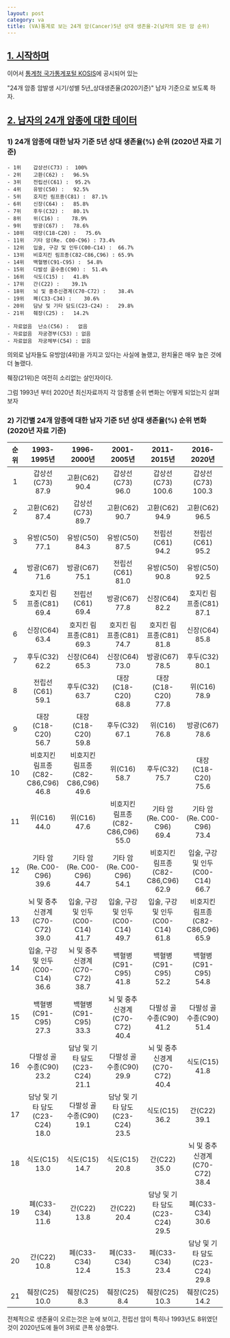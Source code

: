```yaml
---
layout: post
category: va
title: (VA)통계로 보는 24개 암(Cancer)5년 상대 생존율-2(남자의 모든 암 순위)
---
```



## <U>1. 시작하며</U>
이어서 [<u>통계청 국가통계포털 KOSIS</u>](https://kosis.kr/index/index.do)에 공시되어 있는 

"24개 암종 암발생 시기/성별 5년_상대생존율(2020기준)" 남자 기준으로 보도록 하자.

## <U>2. 남자의 24개 암종에 대한 데이터</U>
### 1) 24개 암종에 대한 남자 기준 5년 상대 생존율(%) 순위 (2020년 자료 기준)
    - 1위	갑상선(C73) :	100%
    - 2위	고환(C62) :	96.5%
    - 3위	전립선(C61) :	95.2%
    - 4위	유방(C50) :	92.5%
    - 5위	호지킨 림프종(C81) :	87.1%
    - 6위	신장(C64) :	85.8%
    - 7위	후두(C32) :	80.1%
    - 8위	위(C16) :	78.9%
    - 9위	방광(C67) :	78.6%
    - 10위	대장(C18-C20) :	75.6%
    - 11위	기타 암(Re. C00-C96) :	73.4%
    - 12위	입술, 구강 및 인두(C00-C14) :	66.7%
    - 13위	비호지킨 림프종(C82-C86,C96) :	65.9%
    - 14위	백혈병(C91-C95) :	54.8%
    - 15위	다발성 골수종(C90) :	51.4%
    - 16위	식도(C15) :	41.8%
    - 17위	간(C22) :	39.1%
    - 18위	뇌 및 중추신경계(C70-C72) :	38.4%
    - 19위	폐(C33-C34) :	30.6%
    - 20위	담낭 및 기타 담도(C23-C24) :	29.8%
    - 21위	췌장(C25) :	14.2%

    - 자료없음	난소(C56) :	없음
    - 자료없음	자궁경부(C53) :	없음
    - 자료없음	자궁체부(C54) :	없음

의외로 남자들도 유방암(4위)을 가지고 있다는 사실에 놀랬고, 완치율은 매우 높은 것에 더 놀랬다.

췌장(21위)은 여전히 소리없는 살인자이다.

그럼 1993년 부터 2020년 최신자료까지 각 암종별 순위 변화는 어떻게 되었는지 살펴 보자

### 2) 기간별 24개 암종에 대한 남자 기준 5년 상대 생존율(%) 순위 변화 (2020년 자료 기준)

|순위|1993-1995년|1996-2000년|2001-2005년|2011-2015년|2016-2020년|
|:--:|:--:|:--:|:--:|:--:|:--:|
|1	|갑상선(C73) 87.9|	고환(C62) 90.4|	갑상선(C73) 96.0|	갑상선(C73) 100.6|	갑상선(C73) 100.3|
|2	|고환(C62) 87.4|	갑상선(C73) 89.7|	고환(C62) 90.7|	고환(C62) 94.9|	고환(C62) 96.5|
|3	|유방(C50) 77.1|	유방(C50) 84.3|	유방(C50) 87.5|	전립선(C61) 94.2|	전립선(C61) 95.2|
|4	|방광(C67) 71.6|	방광(C67) 75.1|	전립선(C61) 81.0|	유방(C50) 90.8|	유방(C50) 92.5|
|5	|호지킨 림프종(C81) 69.4|	전립선(C61) 69.4|	방광(C67) 77.8|	신장(C64) 82.2|	호지킨 림프종(C81) 87.1|
|6	|신장(C64) 63.4|	호지킨 림프종(C81) 69.3|	호지킨 림프종(C81) 74.7|	호지킨 림프종(C81) 81.8|	신장(C64) 85.8|
|7	|후두(C32) 62.2|	신장(C64) 65.3|	신장(C64) 73.0|	방광(C67) 78.5|	후두(C32) 80.1|
|8	|전립선(C61) 59.1|	후두(C32) 63.7|	대장(C18-C20) 68.8|	대장(C18-C20) 77.8|	위(C16) 78.9|
|9	|대장(C18-C20) 56.7|	대장(C18-C20) 59.8|	후두(C32) 67.1|	위(C16) 76.8|	방광(C67) 78.6|
|10|	비호지킨 림프종(C82-C86,C96) 46.8|	비호지킨 림프종(C82-C86,C96) 49.6|	위(C16) 58.7|	후두(C32) 75.7|	대장(C18-C20) 75.6|
|11|	위(C16) 44.0|	위(C16) 47.6|	비호지킨 림프종(C82-C86,C96) 55.0|	기타 암(Re. C00-C96) 69.4|	기타 암(Re. C00-C96) 73.4|
|12|	기타 암(Re. C00-C96) 39.6|	기타 암(Re. C00-C96) 44.7|	기타 암(Re. C00-C96) 54.1|	비호지킨 림프종(C82-C86,C96) 62.9|	입술, 구강 및 인두(C00-C14) 66.7|
|13|	뇌 및 중추신경계(C70-C72) 39.0|	입술, 구강 및 인두(C00-C14) 41.7|	입술, 구강 및 인두(C00-C14) 49.7|	입술, 구강 및 인두(C00-C14) 61.8|	비호지킨 림프종(C82-C86,C96) 65.9|
|14|	입술, 구강 및 인두(C00-C14) 36.6|	뇌 및 중추신경계(C70-C72) 38.7|	백혈병(C91-C95) 41.8|	백혈병(C91-C95) 52.2|	백혈병(C91-C95) 54.8|
|15|	백혈병(C91-C95) 27.3|	백혈병(C91-C95) 33.3|	뇌 및 중추신경계(C70-C72) 40.4|	다발성 골수종(C90) 41.2|	다발성 골수종(C90) 51.4|
|16|	다발성 골수종(C90) 23.2|	담낭 및 기타 담도(C23-C24) 21.1|	다발성 골수종(C90) 29.9|	뇌 및 중추신경계(C70-C72) 40.4|	식도(C15) 41.8|
|17|	담낭 및 기타 담도(C23-C24) 18.0|	다발성 골수종(C90) 19.1|	담낭 및 기타 담도(C23-C24) 23.5|	식도(C15) 36.2|	간(C22) 39.1|
|18|	식도(C15) 13.0|	식도(C15) 14.7|	식도(C15) 20.8|	간(C22) 35.0|	뇌 및 중추신경계(C70-C72) 38.4|
|19|	폐(C33-C34) 11.6|	간(C22) 13.8|	간(C22) 20.4|	담낭 및 기타 담도(C23-C24) 29.5|	폐(C33-C34) 30.6|
|20|	간(C22) 10.8|	폐(C33-C34) 12.4|	폐(C33-C34) 15.3|	폐(C33-C34) 23.4|	담낭 및 기타 담도(C23-C24) 29.8|
|21|	췌장(C25) 10.0|	췌장(C25) 8.3|	췌장(C25) 8.4|	췌장(C25) 10.3|	췌장(C25) 14.2|


전체적으로 생존율이 오르는것은 눈에 보이고, 전립선 암이 특히나 1993년도 8위였던 것이 2020년도에 들어 3위로 큰폭 상승했다.